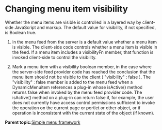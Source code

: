 # Changing menu item visibility

Whether the menu items are visible is controlled in a layered way by client-side JavaScript and markup. The default value for visibility, if not specified, is Boolean true.

1.  In the menu feed from the server is a default value whether a menu item is visible. The client-side code controls whether a menu item is visible in the feed. If a menu item includes a visibilityFn member, that function is invoked client-side to control the visibility.

2.  Mark a menu item with a visibility boolean member, in the case where the server-side feed provider code has reached the conclusion that the menu item should not be visible to the client \( "visibility" : false \). The "visibility" : false member is added to the menu feed when a DynamicMenuitem references a plug-in whose isActive\(\) method returns false when invoked by the menu feed provider code. The isActive\(\) method on a plug-in can return false if, for example, the user does not currently have access control permissions sufficient to invoke the operation on the current page or portlet or other object, or if operation is inconsistent with the current state of the object \(if known\).


**Parent topic:**[Simple menu framework](../dev-theme/themeopt_cust_menu.md)

